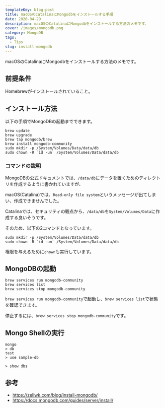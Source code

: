 ```yaml
---
templateKey: blog-post
title: macOSのCatalinaにMongodbをインストールする手順
date: 2020-04-29
description: macOSのCatalinaにMongodbをインストールする方法のメモです。
cover: /images/mongodb.png
category: MongoDB
tags:
  - Tips
slug: install-mongodb
---
```


macOSのCatalinaにMongodbをインストールする方法のメモです。


## 前提条件

Homebrewがインストールされていること。

## インストール方法

以下の手順でMongoDBの起動までできます。

```shell
brew update
brew upgrade
brew tap mongodb/brew
brew install mongodb-community
sudo mkdir -p /System/Volumes/Data/data/db
sudo chown -R `id -un` /System/Volumes/Data/data/db
```

### コマンドの説明

MongoDBの公式ドキュメントでは、`/data/db`にデータを置くためのディレクトリを作成するように書かれていますが、

macOS(Catalina)では、`Read-only file system`というメッセージが出てしまい、作成できませんでした。

Catalinaでは、セキュリティの観点から、`/data/db`を`System/Volumes/Data`に作成する良いそうです。

そのため、以下の2コマンドとなっています。

```shell
sudo mkdir -p /System/Volumes/Data/data/db
sudo chown -R `id -un` /System/Volumes/Data/data/db
```

権限を与えるために`chown`も実行しています。

## MongoDBの起動

```shell
brew services run mongodb-community
brew services list
brew services stop mongodb-community
```

`brew services run mongodb-community`で起動し、`brew services list`で状態を確認できます。

停止するには、`brew services stop mongodb-community`です。

## Mongo Shellの実行

```shell
mongo
> db
test
> use sample-db

> show dbs
```

## 参考

- <https://zellwk.com/blog/install-mongodb/>
- <https://docs.mongodb.com/guides/server/install/>
